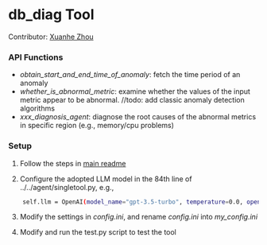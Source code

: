 # db_diag Tool

Contributor: [Xuanhe Zhou](https://github.com/zhouxh19)

### API Functions

- *obtain_start_and_end_time_of_anomaly*: fetch the time period of an anomaly
- *whether_is_abnormal_metric*: examine whether the values of the input metric appear to be abnormal. //todo: add classic anomaly detection algorithms
- *xxx_diagnosis_agent*: diagnose the root causes of the abnormal metrics in specific region (e.g., memory/cpu problems)


### Setup

1. Follow the steps in [main readme](https://github.com/OpenBMB/BMTools/blob/main/README.md)

2. Configure the adopted LLM model in the 84th line of ../../agent/singletool.py, e.g., 

```bash
    self.llm = OpenAI(model_name="gpt-3.5-turbo", temperature=0.0, openai_api_key=key)
```

3. Modify the settings in *config.ini*, and rename *config.ini* into *my_config.ini*

4. Modify and run the test.py script to test the tool